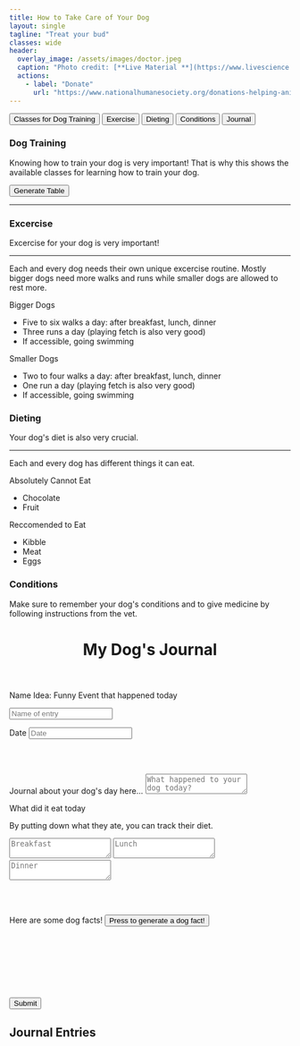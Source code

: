 ```yaml
---
title: How to Take Care of Your Dog
layout: single
tagline: "Treat your bud"
classes: wide
header:
  overlay_image: /assets/images/doctor.jpeg
  caption: "Photo credit: [**Live Material **](https://www.livescience.com/facts-about-dogs)"
  actions:
    - label: "Donate"
      url: "https://www.nationalhumanesociety.org/donations-helping-animals?gclid=Cj0KCQiA_bieBhDSARIsADU4zLevTGhcYmgdFMD1zp4eVCv6sy3HWt4q7cQZ24-GJ_OaOdyE9ubzYSwaAqajEALw_wcB"
---
```

<html>
<body>

<div class="tab">
    <button class="tablinks" onclick="openCity(event, 'Classes for Dog Training')">Classes for Dog Training</button>
    <button class="tablinks" onclick="openCity(event, 'Excercise')">Exercise</button>
    <button class="tablinks" onclick="openCity(event, 'Dieting')">Dieting</button>
    <button class="tablinks" onclick="openCity(event, 'Conditions')">Conditions</button>
    <button class="tablinks" onclick="openCity(event, 'Journal')">Journal</button>
</div>

<div id="Classes for Dog Training" class="tabcontent">
    <h3>Dog Training</h3>
    <p>Knowing how to train your dog is very important! That is why this shows the available classes for learning how to train your dog.</p>
    <input type="button" value="Generate Table" onclick="GenerateTable()" />
    <hr />
    <div id="dvTable"></div>
    <script>
    function GenerateTable() {
//Build an array containing Customer records.
        var customers = new Array();
        customers.push(["Date", "Time", "Location", "Class Name"]);
        customers.push(["2/23/23", "10:00", "4s Ranch", "Big Dogs"]);
        customers.push(["2/23/23", "12:00", "4s Ranch", "Small Dogs"]);
        customers.push(["2/24/23", "8:00", "Poway", "Big Dogs"]);
        customers.push(["2/24/23", "10:00", "Poway", "Small Dogs"]);
//Create a HTML Table element.
        var table = document.createElement("TABLE");
        table.border = "1";
//Get the count of columns.
        var columnCount = customers[0].length;
//Add the header row.
        var row = table.insertRow(-1);
        for (var i = 0; i < columnCount; i++) {
            var headerCell = document.createElement("TH");
            headerCell.innerHTML = customers[0][i];
            row.appendChild(headerCell);
        }
 //Add the data rows.
        for (var i = 1; i < customers.length; i++) {
            row = table.insertRow(-1);
            for (var j = 0; j < columnCount; j++) {
                var cell = row.insertCell(-1);
                cell.innerHTML = customers[i][j];
            }
        }
 var dvTable = document.getElementById("dvTable");
        dvTable.innerHTML = "";
        dvTable.appendChild(table);
    }
  </script>

</div>

<div id="Excercise" class="tabcontent">
    <h3>Excercise</h3>
    <p>Excercise for your dog is very important!</p>
    <hr>
    <p>Each and every dog needs their own unique excercise routine. Mostly bigger dogs need more walks and runs while smaller dogs are allowed to rest more.</p>
    <p>Bigger Dogs</p>
    <ul>
      <li>Five to six walks a day: after breakfast, lunch, dinner</li>
      <li>Three runs a day (playing fetch is also very good)</li>
      <li>If accessible, going swimming</li>
    </ul>
    <p>Smaller Dogs</p>
    <ul>
      <li>Two to four walks a day: after breakfast, lunch, dinner</li>
      <li>One run a day (playing fetch is also very good)</li>
      <li>If accessible, going swimming</li>
    </ul>
</div>

<div id="Dieting" class="tabcontent">
    <h3>Dieting</h3>
    <p>Your dog's diet is also very crucial.</p>
    <hr>
    <p>Each and every dog has different things it can eat. </p>
    <p>Absolutely Cannot Eat</p>
    <ul>
      <li>Chocolate</li>
      <li>Fruit</li>
    </ul>
    <p>Reccomended to Eat</p>
    <ul>
      <li>Kibble</li>
      <li>Meat</li>
      <li>Eggs</li>
    </ul>
</div>

<div id="Conditions" class="tabcontent">
    <h3>Conditions</h3>
    <p>Make sure to remember your dog's conditions and to give medicine by following instructions from the vet. </p>
</div>

<div id="Journal" class="tabcontent">
    <body> 
    <header>
      <!-- Pressing Submit will change the title of the journal to [insert name]'s Journal to make it more personal -->
      <h1 class="title" id="journal-name">My Dog's Journal</h1>
    </header>

  <!-- Create New Journal Entry Section -->
  <section class="section journal-section">
      <div class="container">
        <div class="container-row container-row-journal">
          <div class="container-item container-item-journal">
                
  <form id="entryForm" action="">

  <!-- Journal Entry Name -->
  <label for="entry-title" class="journal-label"></label>
                    <p class="description">Name Idea: Funny Event that happened today</p>
                    <input type="text" name="entry-title" id="entry-title" class="entry-text-title" placeholder="Name of entry "/>
                    
  <!-- Date -->
  <label for="entry-title" class="journal-label">Date</label>
                    <input type="text" name="entry-title" id="entry-title" class="date" placeholder="Date "/>

  <br><br>
                    
  <!-- Here's the main section of the journal, where the user writes about their dog's day for the journal -->
  <label for="entry" class="journal-label">Journal about your dog's day here...</label>
                    <textarea name="daily-entry" id="entry" class="entry-text-box" placeholder="What happened to your dog today?"></textarea>

  <!-- Here the user can enter three meals that their dog ate -->
  <label for="entry" class="journal-label">What did it eat today</label>
                    <p class="description">By putting down what they ate, you can track their diet. </p>
                    <textarea id="entry1" class="gratitude-text-box" placeholder="Breakfast"></textarea>
                    <textarea id="entry2" class="gratitude-text-box" placeholder="Lunch"></textarea>
                    <textarea id="entry3" class="gratitude-text-box" placeholder="Dinner"></textarea>

  <br><br>

  <!-- This is an API that generates a random dog fact -->
  <label for="entry" class="journal-label">Here are some dog facts!</label>
                    <input class="btn-light gratitude-submit-btn" type="button" onClick="dogGen()" Value="Press to generate a dog fact!"/>
                    <span id="dogresponse"></span>

  <br><br><br>

  <br><br>

  <!-- Submit button -->
  <button class="btn-main entry-submit-btn" type="submit">Submit</button>
                </form>


  </div>

  </div>
      </div>
    </section>

  <!-- Here are all the journal entries that the user submitted -->
  <section class="section sectionEntryResults" id="entryResultsSection">
      <h2>Journal Entries</h2>
      <div class="container">
        <div class="container-row entryResultRow"></div>
      </div>
    </section>

  <script>
          /* eslint-disable */

      // Journal Entry Form
      // Here is getting all the variables and content from the journal entry form

      const entryForm = document.querySelector("#entryForm");
      const entryResultsSection = document.querySelector("#entryResultsSection");
      const entryResultRow = document.querySelector(".entryResultRow");

      const getEntryTitle = document.getElementsByClassName("entry-text-title");
      const getEntryText = document.getElementsByClassName("entry-text-box");
      const getEntryDate = document.getElementsByClassName("date");
      const getEntry1 = document.getElementById("entry1");
      const getEntry2 = document.getElementById("entry2");
      const getEntry3 = document.getElementById("entry3");
      const getEntryGratitudes = [getEntry1, getEntry2, getEntry3];


      // This adds the journal entry to the list
      function addEntryToDom(event) {
        event.preventDefault();

        const heading = document.createElement("h2");
        heading.className = "heading-results";
        entryResultRow.insertAdjacentElement("beforebegin", heading)

        // Adding Div
        const entryDiv = document.createElement("div");
        entryDiv.className = "single-entry-div";
        entryResultRow.appendChild(entryDiv);

        // Add entry title
        const entryHeading = document.createElement("h3");
        entryHeading.className = "single-entry-heading";
        entryHeading.textContent = getEntryTitle[0].value;
        entryDiv.appendChild(entryHeading);

        // Add entry date
        const entryDate = document.createElement("h4");
        entryDate.className = "single-entry-date";
        entryDate.textContent = getEntryDate[0].value;
        entryDiv.appendChild(entryDate);

        // Adding journal gratitudes
        const entryGratitudes = document.createElement("p");
        entryGratitudes.className = "single-entry-date";
        entryGratitudes.textContent = "Meals: " + getEntryGratitudes[0].value + ", " + getEntryGratitudes[1].value + ", " + getEntryGratitudes[2].value;
        entryDiv.appendChild(entryGratitudes);

        // Adding journal body
        const entryParagraph = document.createElement("p");
        entryParagraph.className = "single-entry-text";
        entryParagraph.textContent = getEntryText[0].value;
        entryDiv.appendChild(entryParagraph);
        getEntryText[0].value = "";
        }
        

      // When the submit button is clicked, the addEntryToDom function will be executed
      entryForm.addEventListener("submit", addEntryToDom);

      // Dog Fact Generator
      function dogGen() {
          const options = {
	    method: 'GET',
	    headers: {
    		'X-RapidAPI-Key': '217acfa59emsh9a56b5c7ec9c672p11520bjsnbe23d137f1c8',
	    	'X-RapidAPI-Host': 'dogs6.p.rapidapi.com'
	    }
    };

    fetch('https://dogs6.p.rapidapi.com/facts', options)
	    .then(dogresponse => dogresponse.json())
	    .then(dogresponse => console.log(dogresponse))
	    .catch(err => console.error(err));
      }
  </script>
  </body>
</div>



<script>
function openCity(evt, cityName) {
  var i, tabcontent, tablinks;
  tabcontent = document.getElementsByClassName("tabcontent");
  for (i = 0; i < tabcontent.length; i++) {
    tabcontent[i].style.display = "none";
  }
  tablinks = document.getElementsByClassName("tablinks");
  for (i = 0; i < tablinks.length; i++) {
    tablinks[i].className = tablinks[i].className.replace(" active", "");
  }
  document.getElementById(cityName).style.display = "block";
  evt.currentTarget.className += " active";
}
</script>
   
</body>
</html> 



